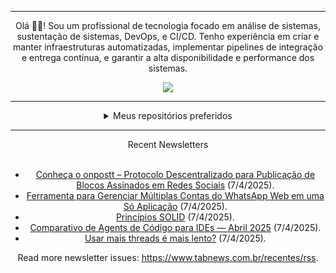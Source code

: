 <div align="center">
<hr>
<p>Olá 👋🏾! Sou um profissional de tecnologia focado em análise de sistemas, sustentação de sistemas, DevOps, e CI/CD. Tenho experiência em criar e manter infraestruturas automatizadas, implementar pipelines de integração e entrega contínua, e garantir a alta disponibilidade e performance dos sistemas.</p>
  <img src="https://media.giphy.com/media/yAGIvCiwPJn5C/giphy.gif">
<hr>
  <details>
  <summary>Meus repositórios preferidos</summary>
  <br />
  Alguns dos meus melhores repositórios:
  <br />
<br />
  <ul><li><a href=https://github.com/KubeNerd/aluratube target="_blank" rel="noopener noreferrer">KubeNerd/aluratube</a> (<b>0</b> ✨ and <b>0</b> 🍴): Aluratube - Desenvolvido durante a imersão React da Alura no final de 2022</li><li><a href=https://github.com/KubeNerd/nlw-ia target="_blank" rel="noopener noreferrer">KubeNerd/nlw-ia</a> (<b>0</b> ✨ and <b>0</b> 🍴): Projeto desenvolvido durante a NLW IA - Usando a API da OPENAI</li><li><a href=https://github.com/KubeNerd/nlw-journey-ia target="_blank" rel="noopener noreferrer">KubeNerd/nlw-journey-ia</a> (<b>0</b> ✨ and <b>0</b> 🍴): NLW IA - Agent de viagens usando python + langchain + GPT</li>
<li>More coming soon :).</li>
</ul>
  </details>
  <hr/>
    <summary>Recent Newsletters</summary>
  <br />
  <ul>
    <li><a href=https://www.tabnews.com.br/JSaplication/conheca-o-onpostt-protocolo-descentralizado-para-publicacao-de-blocos-assinados-em-redes-sociais target="_blank" rel="noopener noreferrer">Conheça o onpostt – Protocolo Descentralizado para Publicação de Blocos Assinados em Redes Sociais</a> (7/4/2025).</li><li><a href=https://www.tabnews.com.br/JSaplication/ferramenta-para-gerenciar-multiplas-contas-do-whatsapp-web-em-uma-so-aplicacao target="_blank" rel="noopener noreferrer">Ferramenta para Gerenciar Múltiplas Contas do WhatsApp Web em uma Só Aplicação</a> (7/4/2025).</li><li><a href=https://www.tabnews.com.br/Oakdev/principios-solid target="_blank" rel="noopener noreferrer">Princípios SOLID</a> (7/4/2025).</li><li><a href=https://www.tabnews.com.br/leonardord/comparativo-de-agents-de-codigo-para-ides-abril-2025 target="_blank" rel="noopener noreferrer">Comparativo de Agents de Código para IDEs — Abril 2025</a> (7/4/2025).</li><li><a href=https://www.tabnews.com.br/Silva97/usar-mais-threads-e-mais-lento target="_blank" rel="noopener noreferrer">Usar mais threads é mais lento?</a> (7/4/2025).</li>
  </ul>
<p>Read more newsletter issues: <a href="https://www.tabnews.com.br/recentes/rss">https://www.tabnews.com.br/recentes/rss</a>.</p>
  </details>
